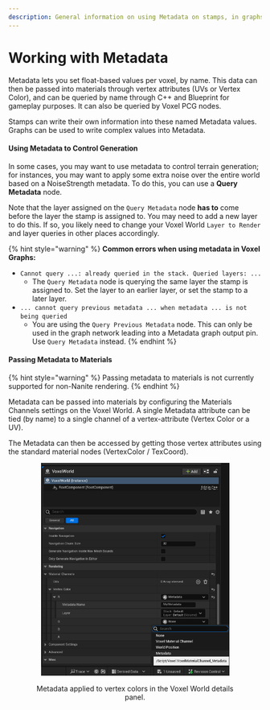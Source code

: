 ```yaml
---
description: General information on using Metadata on stamps, in graphs and in materials.
---
```


# Working with Metadata

Metadata lets you set float-based values per voxel, by name. This data can then be passed into materials through vertex attributes (UVs or Vertex Color), and can be queried by name through C++ and Blueprint for gameplay purposes. It can also be queried by Voxel PCG nodes.

Stamps can write their own information into these named Metadata values. Graphs can be used to write complex values into Metadata.

#### Using Metadata to Control Generation

In some cases, you may want to use metadata to control terrain generation; for instances, you may want to apply some extra noise over the entire world based on a NoiseStrength metadata. To do this, you can use a **Query Metadata** node.

Note that the layer assigned on the `Query Metadata` node **has to** come before the layer the stamp is assigned to. You may need to add a new layer to do this. If so, you likely need to change your Voxel World `Layer to Render` and layer queries in other places accordingly.

{% hint style="warning" %}
**Common errors when using metadata in Voxel Graphs:**

* `Cannot query ...: already queried in the stack. Queried layers: ...`
  * The `Query Metadata` node is querying the same layer the stamp is assigned to. Set the layer to an earlier layer, or set the stamp to a later layer.
* `... cannot query previous metadata ... when metadata ... is not being queried`
  * You are using the `Query Previous Metadata` node. This can only be used in the graph network leading into a Metadata graph output pin. Use `Query Metadata` instead.
{% endhint %}

#### Passing Metadata to Materials

{% hint style="warning" %}
Passing metadata to materials is not currently supported for non-Nanite rendering.
{% endhint %}

Metadata can be passed into materials by configuring the Materials Channels settings on the Voxel World. A single Metadata attribute can be tied (by name) to a single channel of a vertex-attribute (Vertex Color or a UV).

The Metadata can then be accessed by getting those vertex attributes using the standard material nodes (VertexColor / TexCoord).

<div align="center"><figure><img src="../../.gitbook/assets/image (14).png" alt="" width="375"><figcaption><p>Metadata applied to vertex colors in the Voxel World details panel.</p></figcaption></figure></div>

